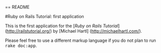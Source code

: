 == README

#Ruby on Rails Tutorial: first application

This is the first application for the
[*Ruby on Rails Tutorial*] (http://railstutorial.org/)
by [Michael Hartl] (http://michaelhartl.com/).


Please feel free to use a different markup language if you do not plan to run
<tt>rake doc:app</tt>.

